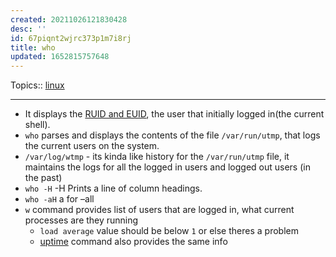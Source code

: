 ```yaml
---
created: 20211026121830428
desc: ''
id: 67piqnt2wjrc373p1m7i8rj
title: who
updated: 1652815757648
---
```

   
Topics::  [linux](../topics/linux.md)   
   
   
---   
   
   
- It displays the [RUID and EUID](../devlog/ruid%20and%20euid.md), the user that initially logged in(the current shell).   
- `who` parses and displays the contents of the file `/var/run/utmp`, that logs the current users on the system.   
- `/var/log/wtmp` - its kinda like history for the `/var/run/utmp` file, it maintains the logs for all the logged in users and logged out users (in the past)   
- `who -H` -H Prints a line of column headings.   
- `who -aH` a for –all   
- `w` command provides list of users that are logged in, what current processes are they running   
  - `load average` value should be below `1` or else theres a problem   
  - [uptime](/not_created.md) command also provides the same info